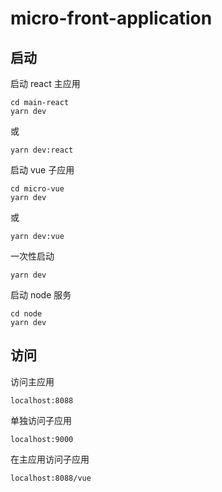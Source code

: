 # micro-front-application

## 启动
启动 react 主应用
```
cd main-react
yarn dev
```
或
```
yarn dev:react
```

启动 vue 子应用
```
cd micro-vue
yarn dev
```
或
```
yarn dev:vue
```

一次性启动
```
yarn dev
```

启动 node 服务
```
cd node
yarn dev
```

## 访问
访问主应用
```
localhost:8088
```

单独访问子应用
```
localhost:9000
```

在主应用访问子应用
```
localhost:8088/vue
```
